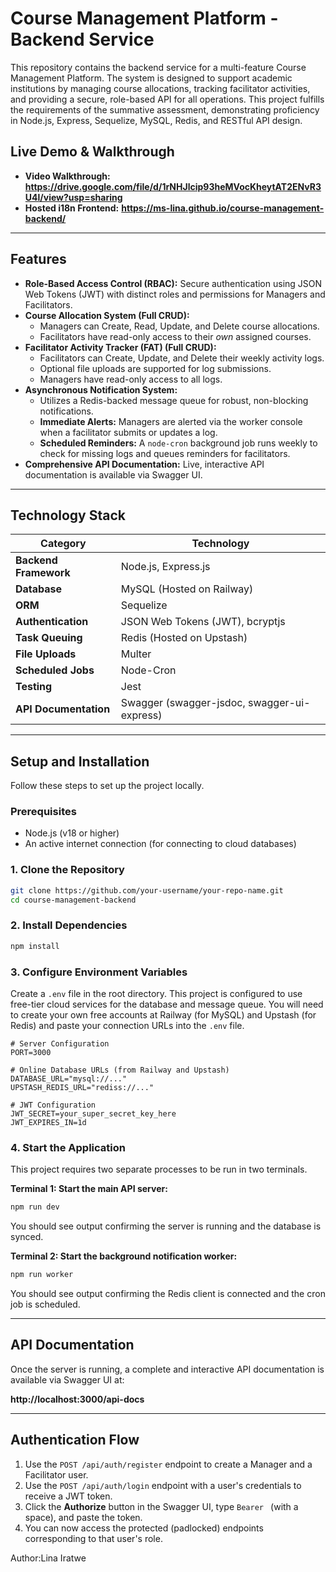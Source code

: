 # Course Management Platform - Backend Service

This repository contains the backend service for a multi-feature Course Management Platform. The system is designed to support academic institutions by managing course allocations, tracking facilitator activities, and providing a secure, role-based API for all operations. This project fulfills the requirements of the summative assessment, demonstrating proficiency in Node.js, Express, Sequelize, MySQL, Redis, and RESTful API design.

## Live Demo & Walkthrough

- **Video Walkthrough:** **https://drive.google.com/file/d/1rNHJlcip93heMVocKheytAT2ENvR3U4l/view?usp=sharing**
- **Hosted i18n Frontend:** **https://ms-lina.github.io/course-management-backend/**

---

## Features

- **Role-Based Access Control (RBAC):** Secure authentication using JSON Web Tokens (JWT) with distinct roles and permissions for Managers and Facilitators.
- **Course Allocation System (Full CRUD):**
  - Managers can Create, Read, Update, and Delete course allocations.
  - Facilitators have read-only access to their _own_ assigned courses.
- **Facilitator Activity Tracker (FAT) (Full CRUD):**
  - Facilitators can Create, Update, and Delete their weekly activity logs.
  - Optional file uploads are supported for log submissions.
  - Managers have read-only access to all logs.
- **Asynchronous Notification System:**
  - Utilizes a Redis-backed message queue for robust, non-blocking notifications.
  - **Immediate Alerts:** Managers are alerted via the worker console when a facilitator submits or updates a log.
  - **Scheduled Reminders:** A `node-cron` background job runs weekly to check for missing logs and queues reminders for facilitators.
- **Comprehensive API Documentation:** Live, interactive API documentation is available via Swagger UI.

---

## Technology Stack

| Category              | Technology                                  |
| --------------------- | ------------------------------------------- |
| **Backend Framework** | Node.js, Express.js                         |
| **Database**          | MySQL (Hosted on Railway)                   |
| **ORM**               | Sequelize                                   |
| **Authentication**    | JSON Web Tokens (JWT), bcryptjs             |
| **Task Queuing**      | Redis (Hosted on Upstash)                   |
| **File Uploads**      | Multer                                      |
| **Scheduled Jobs**    | Node-Cron                                   |
| **Testing**           | Jest                                        |
| **API Documentation** | Swagger (swagger-jsdoc, swagger-ui-express) |

---

## Setup and Installation

Follow these steps to set up the project locally.

### Prerequisites

- Node.js (v18 or higher)
- An active internet connection (for connecting to cloud databases)

### 1. Clone the Repository

```bash
git clone https://github.com/your-username/your-repo-name.git
cd course-management-backend
```

### 2. Install Dependencies

```bash
npm install
```

### 3. Configure Environment Variables

Create a `.env` file in the root directory. This project is configured to use free-tier cloud services for the database and message queue. You will need to create your own free accounts at Railway (for MySQL) and Upstash (for Redis) and paste your connection URLs into the `.env` file.

```env
# Server Configuration
PORT=3000

# Online Database URLs (from Railway and Upstash)
DATABASE_URL="mysql://..."
UPSTASH_REDIS_URL="rediss://..."

# JWT Configuration
JWT_SECRET=your_super_secret_key_here
JWT_EXPIRES_IN=1d
```

### 4. Start the Application

This project requires two separate processes to be run in two terminals.

**Terminal 1: Start the main API server:**

```bash
npm run dev
```

You should see output confirming the server is running and the database is synced.

**Terminal 2: Start the background notification worker:**

```bash
npm run worker
```

You should see output confirming the Redis client is connected and the cron job is scheduled.

---

## API Documentation

Once the server is running, a complete and interactive API documentation is available via Swagger UI at:

**http://localhost:3000/api-docs**

---

## Authentication Flow

1. Use the `POST /api/auth/register` endpoint to create a Manager and a Facilitator user.
2. Use the `POST /api/auth/login` endpoint with a user's credentials to receive a JWT token.
3. Click the **Authorize** button in the Swagger UI, type `Bearer ` (with a space), and paste the token.
4. You can now access the protected (padlocked) endpoints corresponding to that user's role.

Author:Lina Iratwe
